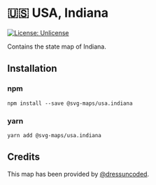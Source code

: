 # 🇺🇸 USA, Indiana

[![License: Unlicense](https://img.shields.io/badge/license-Unlicense-blue.svg)](http://unlicense.org/)

Contains the state map of Indiana.

## Installation

### npm

`npm install --save @svg-maps/usa.indiana`

### yarn

`yarn add @svg-maps/usa.indiana`

## Credits

This map has been provided by [@dressuncoded](https://github.com/dressuncoded).
